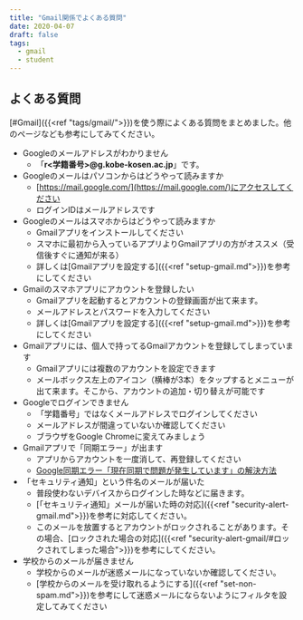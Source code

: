 ```yaml
---
title: "Gmail関係でよくある質問"
date: 2020-04-07
draft: false
tags: 
  - gmail
  - student
---
```


## よくある質問
[#Gmail]({{<ref "tags/gmail/">}})を使う際によくある質問をまとめました。他のページなども参考にしてみてください。

- Googleのメールアドレスがわかりません
	- 「**r<学籍番号>@g.kobe-kosen.ac.jp**」です。
- Googleのメールはパソコンからはどうやって読みますか
	- [https://mail.google.com/](https://mail.google.com/)にアクセスしてください
	- ログインIDはメールアドレスです
- Googleのメールはスマホからはどうやって読みますか
	- Gmailアプリをインストールしてください
	- スマホに最初から入っているアプリよりGmailアプリの方がオススメ（受信後すぐに通知が来る）
	- 詳しくは[Gmailアプリを設定する]({{<ref "setup-gmail.md">}})を参考にしてください
- Gmailのスマホアプリにアカウントを登録したい
	- Gmailアプリを起動するとアカウントの登録画面が出て来ます。
	- メールアドレスとパスワードを入力してください
	- 詳しくは[Gmailアプリを設定する]({{<ref "setup-gmail.md">}})を参考にしてください
- Gmailアプリには、個人で持ってるGmailアカウントを登録してしまっています
	- Gmailアプリには複数のアカウントを設定できます
	- メールボックス左上のアイコン（横棒が3本）をタップするとメニューが出て来ます。そこから、アカウントの追加・切り替えが可能です
- Googleでログインできません
	- 「学籍番号」ではなくメールアドレスでログインしてください
	- メールアドレスが間違っていないか確認してください
	- ブラウザをGoogle Chromeに変えてみましょう
- Gmailアプリで「同期エラー」が出ます
	- アプリからアカウントを一度消して、再登録してください
	- [Google同期エラー「現在同期で問題が発生しています」の解決方法](https://www.iscle.com/web-it/douki-error.html)
- 「セキュリティ通知」という件名のメールが届いた
	- 普段使わないデバイスからログインした時などに届きます。
	- [「セキュリティ通知」メールが届いた時の対応]({{<ref "security-alert-gmail.md">}})を参考に対応してください。
	- このメールを放置するとアカウントがロックされることがあります。その場合、[ロックされた場合の対応]({{<ref "security-alert-gmail/#ロックされてしまった場合">}})を参考にしてください。
- 学校からのメールが届きません
	- 学校からのメールが迷惑メールになっていないか確認してください。
	- [学校からのメールを受け取れるようにする]({{<ref "set-non-spam.md">}})を参考にして迷惑メールにならないようにフィルタを設定してみてください

